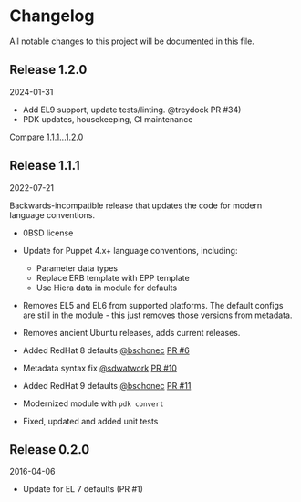 # Changelog

All notable changes to this project will be documented in this file.

## Release 1.2.0

2024-01-31

* Add EL9 support, update tests/linting. @treydock PR #34)
* PDK updates, housekeeping, CI maintenance

[Compare 1.1.1...1.2.0](https://github.com/joshbeard/puppet-login_defs/compare/1.1.1...1.2.0)

## Release 1.1.1

2022-07-21

Backwards-incompatible release that updates the code for modern language conventions.

* 0BSD license
* Update for Puppet 4.x+ language conventions, including:
  * Parameter data types
  * Replace ERB template with EPP template
  * Use Hiera data in module for defaults

* Removes EL5 and EL6 from supported platforms. The default configs are still in the module - this just removes those versions
  from metadata.
* Removes ancient Ubuntu releases, adds current releases.
* Added RedHat 8 defaults [@bschonec](https://github.com/bschonec) [PR #6](https://github.com/joshbeard/puppet-login_defs/pull/6)
* Metadata syntax fix [@sdwatwork](https://github.com/sdwatwork) [PR #10](https://github.com/joshbeard/puppet-login_defs/pull/10)
* Added RedHat 9 defaults [@bschonec](https://github.com/bschonec) [PR #11](https://github.com/joshbeard/puppet-login_defs/pull/11)

* Modernized module with `pdk convert`
* Fixed, updated and added unit tests

## Release 0.2.0

2016-04-06

* Update for EL 7 defaults (PR #1)
